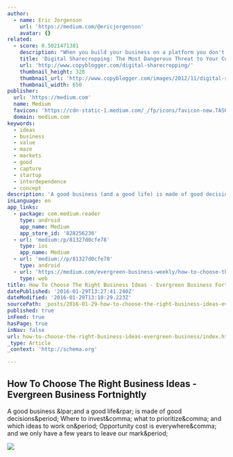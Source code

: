 ```yaml
---
author:
  - name: Eric Jorgenson
    url: 'https://medium.com/@ericjorgenson'
    avatar: {}
related:
  - score: 0.5021471381
    description: "When you build your business on a platform you don't control, you're taking on a lot of unnecessary risk and headache."
    title: 'Digital Sharecropping: The Most Dangerous Threat to Your Content Marketing Strategy - Copyblogger'
    url: 'http://www.copyblogger.com/digital-sharecropping/'
    thumbnail_height: 328
    thumbnail_url: 'http://www.copyblogger.com/images/2012/11/digital-sharecropping.jpg'
    thumbnail_width: 650
publisher:
  url: 'https://medium.com'
  name: Medium
  favicon: 'https://cdn-static-1.medium.com/_/fp/icons/favicon-new.TAS6uQ-Y7kcKgi0xjcYHXw.ico'
  domain: medium.com
keywords:
  - ideas
  - business
  - value
  - maze
  - markets
  - good
  - capture
  - startup
  - interdependence
  - concept
description: 'A good business (and a good life) is made of good decisions. Where to invest, what to prioritize, and which ideas to work on. Opportunity cost is everywhere, and we only have a few years to leave our mark.'
inLanguage: en
app_links:
  - package: com.medium.reader
    type: android
    app_name: Medium
    app_store_id: '828256236'
  - url: 'medium:/p/81327d0cfe78'
    type: ios
    app_name: Medium
  - url: 'medium://p/81327d0cfe78'
    type: android
  - url: 'https://medium.com/evergreen-business-weekly/how-to-choose-the-right-business-ideas-81327d0cfe78'
    type: web
title: How To Choose The Right Business Ideas - Evergreen Business Fortnightly
datePublished: '2016-01-29T13:27:41.240Z'
dateModified: '2016-01-29T13:10:29.223Z'
sourcePath: _posts/2016-01-29-how-to-choose-the-right-business-ideas-evergreen-business.md
published: true
inFeed: true
hasPage: true
inNav: false
url: how-to-choose-the-right-business-ideas-evergreen-business/index.html
_type: Article
_context: 'http://schema.org'

---
```

<article style=""><h1>How To Choose The Right Business Ideas - Evergreen Business Fortnightly</h1><p>A good business &amp;lpar;and a good life&amp;rpar; is made of good decisions&amp;period; Where to invest&amp;comma; what to prioritize&amp;comma; and which ideas to work on&amp;period; Opportunity cost is everywhere&amp;comma; and we only have a few years to leave our mark&amp;period;</p><img src="https://cdn-images-1.medium.com/max/2000/1*B8OZrI7pke_Ga5bJ24x-vg.jpeg" /></article>